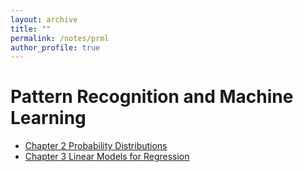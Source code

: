 ```yaml
---
layout: archive
title: ""
permalink: /notes/prml
author_profile: true
---
```



# Pattern Recognition and Machine Learning

+ [Chapter 2 Probability Distributions](https://yilunkuang.github.io/files/PRML/PRML_Chap2.pdf)
+ [Chapter 3 Linear Models for Regression](https://yilunkuang.github.io/files/PRML/PRML_Chap3.pdf)

